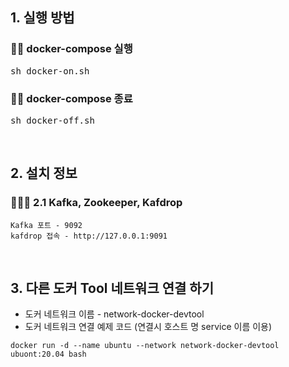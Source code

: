 ## 1. 실행 방법 
### 🧑🏻 docker-compose 실행
<pre>
sh docker-on.sh
</pre>

### 🧑🏻 docker-compose 종료
<pre>
sh docker-off.sh
</pre>

</br>

## 2. 설치 정보
### 🧑🏻‍💻 2.1 Kafka, Zookeeper, Kafdrop
```
Kafka 포트 - 9092
kafdrop 접속 - http://127.0.0.1:9091
```
</br>

## 3. 다른 도커 Tool 네트워크 연결 하기
+ 도커 네트워크 이름 - network-docker-devtool
+ 도커 네트워크 연결 예제 코드 (연결시 호스트 명 service 이름 이용)
```
docker run -d --name ubuntu --network network-docker-devtool ubuont:20.04 bash
```
</br>
